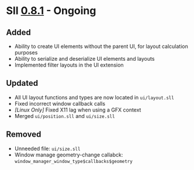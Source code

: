 # Sll [0.8.1] - Ongoing

## Added

- Ability to create UI elements without the parent UI, for layout calculation purposes
- Ability to serialize and deserialize UI elements and layouts
- Implemented filter layouts in the UI extension

## Updated

- All UI layout functions and types are now located in `ui/layout.sll`
- Fixed incorrect window callback calls
- *\[Linux Only\]* Fixed X11 lag when using a GFX context
- Merged `ui/position.sll` and `ui/size.sll`

## Removed

- Unneeded file: `ui/size.sll`
- Window manage geometry-change callabck: `window_manager_window_type$callbacks$geometry`

[0.8.1]: https://github.com/sl-lang/sll/compare/sll-v0.8.0...main
